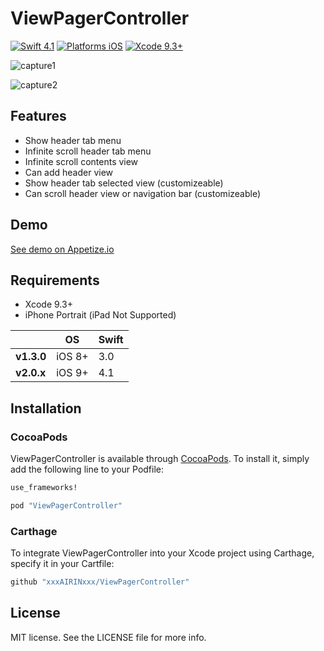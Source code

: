 # ViewPagerController

[![Swift 4.1](https://img.shields.io/badge/Swift-4.1-orange.svg?style=flat)](https://developer.apple.com/swift/)
[![Platforms iOS](https://img.shields.io/badge/Platforms-iOS-lightgray.svg?style=flat)](https://developer.apple.com/swift/)
[![Xcode 9.3+](https://img.shields.io/badge/Xcode-9.3+-blue.svg?style=flat)](https://developer.apple.com/swift/)

![capture1](capture1.gif "capture1")

![capture2](capture2.gif "capture2")

## Features

- Show header tab menu
- Infinite scroll header tab menu
- Infinite scroll contents view
- Can add header view
- Show header tab selected view (customizeable)
- Can scroll header view or navigation bar (customizeable)

## Demo

[See demo on Appetize.io](https://appetize.io/app/gbtduh7bghgt397t0e8hedd9wm?device=iphone5s&scale=75&orientation=portrait&osVersion=9.2)

## Requirements

* Xcode 9.3+
* iPhone Portrait (iPad Not Supported)

|            | OS                         | Swift         |
|------------|------------------|--------------|
| **v1.3.0** | iOS 8+ | 3.0      |
| **v2.0.x** | iOS 9+ | 4.1      |


## Installation

### CocoaPods

ViewPagerController is available through [CocoaPods](http://cocoapods.org). To install
it, simply add the following line to your Podfile:

```ruby
use_frameworks!

pod "ViewPagerController"
```

### Carthage

To integrate ViewPagerController into your Xcode project using Carthage, specify it in your Cartfile:

```ruby
github "xxxAIRINxxx/ViewPagerController"
```

## License

MIT license. See the LICENSE file for more info.

